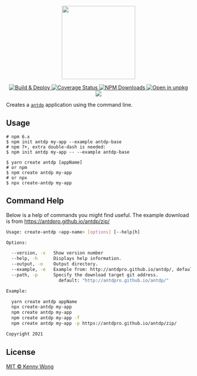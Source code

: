 <p align="center">
  <a href="https://github.com/antdpro/antdp">
    <img width="200" src="https://gw.alipayobjects.com/zos/rmsportal/KDpgvguMpGfqaHPjicRK.svg">
  </a>
</p>
<!--rehype:style=min-height: 380px; display: flex; justify-content: center; align-items: center;-->

<p align="center">
  <a href="https://github.com/antdpro/create-antdp/actions/workflows/ci.yml">
    <img alt="Build & Deploy" src="https://github.com/antdpro/create-antdp/actions/workflows/ci.yml/badge.svg">
  </a>
  <a href="https://antdpro.github.io/create-antdp/lcov-report/">
    <img alt="Coverage Status" src="https://antdpro.github.io/create-antdp/badges.svg">
  </a>
  <a href="https://www.npmjs.com/package/create-antdp">
    <img alt="NPM Downloads" src="https://img.shields.io/npm/dm/create-antdp.svg?style=flat">
  </a>
  <a href="https://uiwjs.github.io/npm-unpkg/#/pkg/create-antdp/file/README.md">
    <img alt="Open in unpkg" src="https://img.shields.io/badge/Open%20in-unpkg-blue">
  </a>
  <a href="https://www.npmjs.com/package/create-antdp">
    <img src="https://img.shields.io/npm/v/create-antdp.svg">
  </a>
</p>

Creates a [`antdp`](https://github.com/antdpro/antdp) application using the command line.

## Usage

```shell
# npm 6.x
$ npm init antdp my-app --example antdp-base
# npm 7+, extra double-dash is needed:
$ npm init antdp my-app -- --example antdp-base

$ yarn create antdp [appName]
# or npm
$ npm create antdp my-app
# or npx
$ npx create-antdp my-app
```

## Command Help

Below is a help of commands you might find useful. The example download is from https://antdpro.github.io/antdp/zip/

```bash
Usage: create-antdp <app-name> [options] [--help|h]

Options:

  --version, -v   Show version number
  --help, -h      Displays help information.
  --output, -o    Output directory.
  --example, -e   Example from: http://antdpro.github.io/antdp/, default: "antdp-base"
  --path, -p      Specify the download target git address.
                    default: "http://antdpro.github.io/antdp/"

Example:

  yarn create antdp appName
  npx create-antdp my-app
  npm create antdp my-app
  npm create antdp my-app -f
  npm create antdp my-app -p https://antdpro.github.io/antdp/zip/

Copyright 2021
```

## License

[MIT © Kenny Wong](https://github.com/jaywcjlove)
